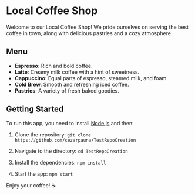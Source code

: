 # Local Coffee Shop

Welcome to our Local Coffee Shop! We pride ourselves on serving the best coffee in town, along with delicious pastries and a cozy atmosphere.

## Menu
- **Espresso**: Rich and bold coffee.
- **Latte**: Creamy milk coffee with a hint of sweetness.
- **Cappuccino**: Equal parts of espresso, steamed milk, and foam.
- **Cold Brew**: Smooth and refreshing iced coffee.
- **Pastries**: A variety of fresh baked goodies.

## Getting Started
To run this app, you need to install [Node.js](https://nodejs.org/en/download/) and then:

1. Clone the repository:
   `git clone https://github.com/cezarpauna/TestRepoCreation`

2. Navigate to the directory:
   `cd TestRepoCreation`

3. Install the dependencies:
   `npm install`

4. Start the app:
   `npm start`

Enjoy your coffee! ☕